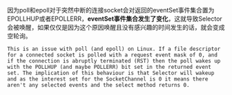 因为poll和epoll对于突然中断的连接socket会对返回的eventSet事件集合置为EPOLLHUP或者EPOLLERR，**eventSet事件集合发生了变化**，这就导致Selector会被唤醒，如果仅仅是因为这个原因唤醒且没有感兴趣的时间发生的话，就会变成空轮询。 

```
This is an issue with poll (and epoll) on Linux. If a file descriptor for a connected socket is polled with a request event mask of 0, and if the connection is abruptly terminated (RST) then the poll wakes up with the POLLHUP (and maybe POLLERR) bit set in the returned event set. The implication of this behaviour is that Selector will wakeup and as the interest set for the SocketChannel is 0 it means there aren't any selected events and the select method returns 0.
```